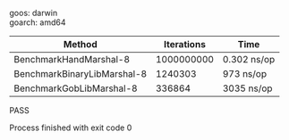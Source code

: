 goos: darwin  
goarch: amd64  

Method|Iterations|Time
---|---|---
BenchmarkHandMarshal-8|1000000000|0.302 ns/op  
BenchmarkBinaryLibMarshal-8|1240303|973 ns/op  
BenchmarkGobLibMarshal-8|336864|3035 ns/op  
PASS

Process finished with exit code 0  
